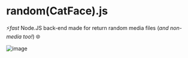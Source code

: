 # random(CatFace).js

⚡*fast* Node.JS back-end made for return random media files (*and non-media too!*) 🌐

![image](https://github.com/user-attachments/assets/64c0ece1-c0f4-421d-839f-ae7f928d11c6)
